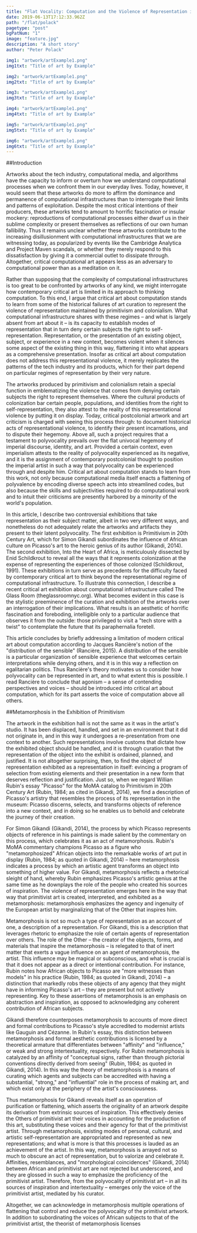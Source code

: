 ```yaml
---
title: "Flat Vocality: Computation and the Violence of Representation in Art"
date: 2019-06-13T17:12:33.962Z
path: "/flat/polack"
pagetype: "post"
bgPatNum: "1"
image: "feature.jpg"
description: "A short story"
author: "Peter Polack"

img1: "artwork/artExample1.png"
img1txt: "Title of art by Example"

img2: "artwork/artExample1.png"
img2txt: "Title of art by Example"

img3: "artwork/artExample1.png"
img3txt: "Title of art by Example"

img4: "artwork/artExample1.png"
img4txt: "Title of art by Example"

img5: "artwork/artExample1.png"
img5txt: "Title of art by Example"

img6: "artwork/artExample1.png"
img6txt: "Title of art by Example"
---
```


##Introduction

Artworks about the tech industry, computational media, and algorithms have the capacity to inform or overturn how we understand computational processes when we confront them in our everyday lives. Today, however, it would seem that these artworks do more to affirm the dominance and permanence of computational infrastructures than to interrogate their limits and patterns of exploitation. Despite the most critical intentions of their producers, these artworks tend to amount to horrific fascination or insular mockery: reproductions of computational processes either dwarf us in their sublime complexity or present themselves as reflections of our own human fallibility. Thus it remains unclear whether these artworks contribute to the increasing disillusionment with computational infrastructures that we are witnessing today, as popularized by events like the Cambridge Analytica and Project Maven scandals, or whether they merely respond to this dissatisfaction by giving it a commercial outlet to dissipate through. Altogether, critical computational art appears less as an adversary to computational power than as a meditation on it. 

Rather than supposing that the complexity of computational infrastructures is too great to be confronted by artworks of any kind, we might interrogate how contemporary critical art is limited in its approach to thinking computation. To this end, I argue that critical art about computation stands to learn from some of the historical failures of art curation to represent the violence of representation maintained by primitivism and colonialism. What computational infrastructure shares with these regimes – and what is largely absent from art about it – is its capacity to establish modes of representation that in turn deny certain subjects the right to self-representation. Representation, or the presentation of an existing object, subject, or experience in a new context, becomes violent when it silences some aspect of the existing thing in this way, flattening it into what appears as a comprehensive presentation. Insofar as critical art about computation does not address this representational violence, it merely replicates the patterns of the tech industry and its products, which for their part depend on particular regimes of representation by their very nature. 

The artworks produced by primitivism and colonialism retain a special function in emblematizing the violence that comes from denying certain subjects the right to represent themselves. Where the cultural products of colonization bar certain people, populations, and identities from the right to self-representation, they also attest to the reality of this representational violence by putting it on display. Today, critical postcolonial artwork and art criticism is charged with seeing this process through: to document historical acts of representational violence, to identify their present incarnations, and to dispute their hegemony. Above all, such a project requires that a testament to polyvocality prevails over the flat univocal hegemony of imperial discourse, identity, and art. Provided a certain context, even imperialism attests to the reality of polyvocality experienced as its negative, and it is the assignment of contemporary postcolonial thought to position the imperial artist in such a way that polyvocality can be experienced through and despite him. Critical art about computation stands to learn from this work, not only because computational media itself enacts a flattening of polyvalence by encoding diverse speech acts into streamlined codes, but also because the skills and subjectivities required to do computational work and to intuit their criticisms are presently harbored by a minority of the world's population. 

In this article, I describe two controversial exhibitions that take representation as their subject matter, albeit in two very different ways, and nonetheless do not adequately relate the artworks and artifacts they present to their latent polyvocality. The first exhibition is Primitivism in 20th Century Art, which for Simon Gikandi subordinates the influence of African culture on Picasso's art to the heroic genius of its author (Gikandi, 2014). The second exhibition, Into the Heart of Africa, is meticulously dissected by Enid Schildkrout to reveal all the ways that it represents colonization at the expense of representing the experiences of those colonized (Schildkrout, 1991). These exhibitions in turn serve as precedents for the difficulty faced by contemporary critical art to think beyond the representational regime of computational infrastructure. To illustrate this connection, I describe a recent critical art exhibition about computational infrastructure called The Glass Room (theglassroomnyc.org). What becomes evident in this case is the stylistic preeminence of the curation and exhibition of the artworks over an interrogation of their implications. What results is an aesthetic of horrific fascination and foreboding, intelligible only to a particular audience that observes it from the outside: those privileged to visit a "tech store with a twist" to contemplate the future that its paraphernalia foretell. 

This article concludes by briefly addressing a limitation of modern critical art about computation according to Jacques Rancière's notion of the "distribution of the sensible" (Rancière, 2015). A distribution of the sensible is a particular organization of sensible experience that welcomes certain interpretations while denying others, and it is in this way a reflection on egalitarian politics. Thus Rancière's theory motivates us to consider how polyvocality can be represented in art, and to what extent this is possible. I read Rancière to conclude that agonism – a sense of contending perspectives and voices – should be introduced into critical art about computation, which for its part asserts the voice of computation above all others. 

##Metamorphosis in the Exhibition of Primitivism 

The artwork in the exhibition hall is not the same as it was in the artist's studio. It has been displaced, handled, and set in an environment that it did not originate in, and in this way it undergoes a re-presentation from one context to another. Such representations involve customs that dictate how the exhibited object should be handled, and it is through curation that the representation of the object into the exhibit is ordained, planned, and justified. It is not altogether surprising, then, to find the object of representation exhibited as a representation in itself: evincing a program of selection from existing elements and their presentation in a new form that deserves reflection and justification. Just so, when we regard Willian Rubin's essay "Picasso" for the MoMA catalog to Primitivism in 20th Century Art (Rubin, 1984; as cited in Gikandi, 2014), we find a description of Picasso's artistry that resembles the process of its representation in the museum: Picasso discerns, selects, and transforms objects of reference into a new context, and in doing so he enables us to behold and celebrate the journey of their creation.  
    
For Simon Gikandi (Gikandi, 2014), the process by which Picasso represents objects of reference in his paintings is made salient by the commentary on this process, which celebrates it as an act of metamorphosis. Rubin's MoMA commentary champions Picasso as a figure who "metamorphosized" African objects into the remarkable works of art put in display (Rubin, 1984; as quoted in Gikandi, 2014) – here metamorphosis indicates a process by which an artistic agent transforms an object into something of higher value. For Gikandi, metamorphosis reflects a rhetorical sleight of hand, whereby Rubin emphasizes Picasso's artistic genius at the same time as he downplays the role of the people who created his sources of inspiration. The violence of representation emerges here in the way that way that primitivist art is created, interpreted, and exhibited as a metamorphosis: metamorphosis emphasizes the agency and ingenuity of the European artist by marginalizing that of the Other that inspires him. 

Metamorphosis is not so much a type of representation as an account of one, a description of a representation. For Gikandi, this is a description that leverages rhetoric to emphasize the role of certain agents of representation over others. The role of the Other – the creator of the objects, forms, and materials that inspire the metamorphosis – is relegated to that of inert matter that exerts a vague influence on an agent of metamorphosis, the artist. This influence may be magical or subconscious, and what is crucial is that it does not appear as a direct or intentional contribution. For instance, Rubin notes how African objects to Picasso are "more witnesses than models" in his practice (Rubin, 1984; as quoted in Gikandi, 2014) – a distinction that markedly robs these objects of any agency that they might have in informing Picasso's art – they are present but not actively representing. Key to these assertions of metamorphosis is an emphasis on abstraction and inspiration, as opposed to acknowledging any coherent contribution of African subjects. 

Gikandi therefore counterposes metamorphosis to accounts of more direct and formal contributions to Picasso's style accredited to modernist artists like Gauguin and Cézanne. In Rubin's essay, this distinction between metamorphosis and formal aesthetic contributions is licensed by a theoretical armature that differentiates between "affinity" and "influence," or weak and strong intertextuality, respectively. For Rubin metamorphosis is catalyzed by an affinity of "conceptual signs, rather than through pictorial conventions directly derived from seeing" (Rubin, 1984; as quoted in Gikandi, 2014). In this way the theory of metamorphosis is a means of curating which agents and subjects can be accredited with having a substantial, "strong," and "influential" role in the process of making art, and which exist only at the periphery of the artist's consciousness. 

Thus metamorphosis for Gikandi reveals itself as an operation of purification or flattening, which asserts the originality of an artwork despite its derivation from extrinsic sources of inspiration. This effectively denies the Others of primitivist art their voices in accounting for the production of this art, substituting these voices and their agency for that of the primitivist artist. Through metamorphosis, existing modes of personal, cultural, and artistic self-representation are appropriated and represented as new representations; and what is more is that this processes is lauded as an achievement of the artist. In this way, metamorphosis is arrayed not so much to obscure an act of representation, but to valorize and celebrate it. Affinities, resemblances, and "morphological coincidences" (Gikandi, 2014) between African and primitivist art are not rejected but underscored, and they are glossed in such a way to emphasize the proficiency of the primitivist artist. Therefore, from the polyvocality of primitivist art – in all its sources of inspiration and intertextuality – emerges only the voice of the primitivist artist, mediated by his curator. 

Altogether, we can acknowledge in metamorphosis multiple operations of flattening that control and reduce the polyvocality of the primitivist artwork. In addition to subordinating the voices of African subjects to that of the primitivist artist, the theorist of metamorphosis licenses 
